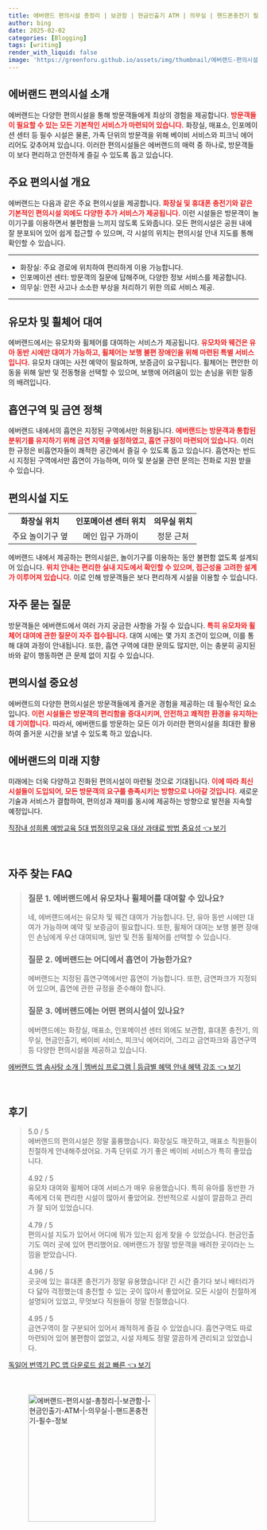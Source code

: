 ```yaml
---
title: 에버랜드 편의시설 총정리 | 보관함 | 현금인출기 ATM | 의무실 | 핸드폰충전기 필수 정보
author: bing
date: 2025-02-02
categories: [Blogging]
tags: [writing]
render_with_liquid: false
image: 'https://greenforu.github.io/assets/img/thumbnail/에버랜드-편의시설-총정리-|-보관함-|-현금인출기-ATM-|-의무실-|-핸드폰충전기-필수-정보.webp'
---
```



<h2 id='에버랜드 편의시설 소개'>에버랜드 편의시설 소개</h2>

<p>에버랜드는 다양한 편의시설을 통해 방문객들에게 최상의 경험을 제공합니다. <b><span style="color: #ee2323;">방문객들이 필요할 수 있는 모든 기본적인 서비스가 마련되어 있습니다.</span></b> 화장실, 매표소, 인포메이션 센터 등 필수 시설은 물론, 가족 단위의 방문객을 위해 베이비 서비스와 피크닉 에어리어도 갖추어져 있습니다. 이러한 편의시설들은 에버랜드의 매력 중 하나로, 방문객들이 보다 편리하고 안전하게 즐길 수 있도록 돕고 있습니다.</p>

<h2 id='주요 편의시설 개요'>주요 편의시설 개요</h2>

<p>에버랜드는 다음과 같은 주요 편의시설을 제공합니다. <b><span style="color: #ee2323;">화장실 및 휴대폰 충전기와 같은 기본적인 편의시설 외에도 다양한 추가 서비스가 제공됩니다.</span></b> 이런 시설들은 방문객이 놀이기구를 이용하면서 불편함을 느끼지 않도록 도와줍니다. 모든 편의시설은 공원 내에 잘 분포되어 있어 쉽게 접근할 수 있으며, 각 시설의 위치는 편의시설 안내 지도를 통해 확인할 수 있습니다.</p>

<hr />

<ul>
    <li>화장실: 주요 경로에 위치하여 편리하게 이용 가능합니다.</li>
    <li>인포메이션 센터: 방문객의 질문에 답해주며, 다양한 정보 서비스를 제공합니다.</li>
    <li>의무실: 안전 사고나 소소한 부상을 처리하기 위한 의료 서비스 제공.</li>
</ul>

<hr />

<h2 id='유모차 및 휠체어 대여'>유모차 및 휠체어 대여</h2>

<p>에버랜드에서는 유모차와 휠체어를 대여하는 서비스가 제공됩니다. <b><span style="color: #ee2323;">유모차와 웨건은 유아 동반 시에만 대여가 가능하고, 휠체어는 보행 불편 장애인을 위해 마련된 특별 서비스입니다.</span></b> 유모차 대여는 사전 예약이 필요하며, 보증금이 요구됩니다. 휠체어는 편안한 이동을 위해 일반 및 전동형을 선택할 수 있으며, 보행에 어려움이 있는 손님을 위한 일종의 배려입니다.</p>

<h2 id='흡연구역 및 금연 정책'>흡연구역 및 금연 정책</h2>

<p>에버랜드 내에서의 흡연은 지정된 구역에서만 허용됩니다. <b><span style="color: #ee2323;">에버랜드는 방문객과 통합된 분위기를 유지하기 위해 금연 지역을 설정하였고, 흡연 규정이 마련되어 있습니다.</span></b> 이러한 규정은 비흡연자들이 쾌적한 공간에서 즐길 수 있도록 돕고 있습니다. 흡연자는 반드시 지정된 구역에서만 흡연이 가능하며, 미아 및 분실물 관련 문의는 전화로 지원 받을 수 있습니다.</p>

<h2 id='편의시설 지도'>편의시설 지도</h2>

<table>
    <tr>
        <td style="text-align: center; height: 17px;"><b>화장실 위치</b></td>
        <td style="text-align: center; height: 17px;"><b>인포메이션 센터 위치</b></td>
        <td style="text-align: center; height: 17px;"><b>의무실 위치</b></td>
    </tr>
    <tr>
        <td style="text-align: center; height: 17px;">주요 놀이기구 옆</td>
        <td style="text-align: center; height: 17px;">메인 입구 가까이</td>
        <td style="text-align: center; height: 17px;">정문 근처</td>
    </tr>
</table>

<p>에버랜드 내에서 제공하는 편의시설은, 놀이기구를 이용하는 동안 불편함 없도록 설계되어 있습니다. <b><span style="color: #ee2323;">위치 안내는 편리한 실내 지도에서 확인할 수 있으며, 접근성을 고려한 설계가 이루어져 있습니다.</span></b> 이로 인해 방문객들은 보다 편리하게 시설을 이용할 수 있습니다.</p>

<h2 id='자주 묻는 질문'>자주 묻는 질문</h2>

<p>방문객들은 에버랜드에서 여러 가지 궁금한 사항을 가질 수 있습니다. <b><span style="color: #ee2323;">특히 유모차와 휠체어 대여에 관한 질문이 자주 접수됩니다.</span></b> 대여 시에는 몇 가지 조건이 있으며, 이를 통해 대여 과정이 안내됩니다. 또한, 흡연 구역에 대한 문의도 많지만, 이는 충분히 공지된 바와 같이 행동하면 큰 문제 없이 지킬 수 있습니다.</p>

<h2 id='편의시설 중요성'>편의시설 중요성</h2>

<p>에버랜드의 다양한 편의시설은 방문객들에게 즐거운 경험을 제공하는 데 필수적인 요소입니다. <b><span style="color: #ee2323;">이런 시설들은 방문객의 편리함을 증대시키며, 안전하고 쾌적한 환경을 유지하는 데 기여합니다.</span></b> 따라서, 에버랜드를 방문하는 모든 이가 이러한 편의시설을 최대한 활용하여 즐거운 시간을 보낼 수 있도록 하고 있습니다.</p>

<h2 id='에버랜드의 미래 지향'>에버랜드의 미래 지향</h2>

<p>미래에는 더욱 다양하고 진화된 편의시설이 마련될 것으로 기대됩니다. <b><span style="color: #ee2323;">이에 따라 최신 시설들이 도입되어, 모든 방문객의 요구를 충족시키는 방향으로 나아갈 것입니다.</span></b> 새로운 기술과 서비스가 결합하여, 편의성과 재미를 동시에 제공하는 방향으로 발전을 지속할 예정입니다.</p>


<p><a class="click-button" title="직장내 성희롱 예방교육 5대 법정의무교육 대상 과태료 방법 중요성" href="https://greenforu.github.io/posts/%EC%A7%81%EC%9E%A5%EB%82%B4-%EC%84%B1%ED%9D%AC%EB%A1%B1-%EC%98%88%EB%B0%A9%EA%B5%90%EC%9C%A1-5%EB%8C%80-%EB%B2%95%EC%A0%95%EC%9D%98%EB%AC%B4%EA%B5%90%EC%9C%A1-%EB%8C%80%EC%83%81-%EA%B3%BC%ED%83%9C%EB%A3%8C-%EB%B0%A9%EB%B2%95-%EC%A4%91%EC%9A%94%EC%84%B1/" rel="dofollow">직장내 성희롱 예방교육 5대 법정의무교육 대상 과태료 방법 중요성 👈 보기</a></p><br>
<h2 id='자주_찾는_FAQ'>자주 찾는 FAQ</h2>
<div itemscope="" itemtype="https://schema.org/FAQPage"> 
<blockquote> 
<div itemscope="" itemprop="mainEntity" itemtype="https://schema.org/Question"> 
<h3 itemprop="name">질문 1. 에버랜드에서 유모차나 휠체어를 대여할 수 있나요? </h3> 
<div itemscope="" itemprop="acceptedAnswer" itemtype="https://schema.org/Answer"> 
<span itemprop="text"> 
<p>네, 에버랜드에서는 유모차 및 웨건 대여가 가능합니다. 단, 유아 동반 시에만 대여가 가능하며 예약 및 보증금이 필요합니다. 또한, 휠체어 대여는 보행 불편 장애인 손님에게 우선 대여되며, 일반 및 전동 휠체어를 선택할 수 있습니다.</p> 
</span> 
</div> 
</div> 

<div itemscope="" itemprop="mainEntity" itemtype="https://schema.org/Question"> 
<h3 itemprop="name">질문 2. 에버랜드는 어디에서 흡연이 가능한가요? </h3> 
<div itemscope="" itemprop="acceptedAnswer" itemtype="https://schema.org/Answer"> 
<span itemprop="text"> 
<p>에버랜드는 지정된 흡연구역에서만 흡연이 가능합니다. 또한, 금연파크가 지정되어 있으며, 흡연에 관한 규정을 준수해야 합니다.</p> 
</span> 
</div> 
</div> 

<div itemscope="" itemprop="mainEntity" itemtype="https://schema.org/Question"> 
<h3 itemprop="name">질문 3. 에버랜드에는 어떤 편의시설이 있나요? </h3> 
<div itemscope="" itemprop="acceptedAnswer" itemtype="https://schema.org/Answer"> 
<span itemprop="text"> 
<p>에버랜드에는 화장실, 매표소, 인포메이션 센터 외에도 보관함, 휴대폰 충전기, 의무실, 현금인출기, 베이비 서비스, 피크닉 에어리어, 그리고 금연파크와 흡연구역 등 다양한 편의시설을 제공하고 있습니다.</p> 
</span> 
</div> 
</div> 

</blockquote> 
</div>
<p><a class="click-button" title="에버랜드 앱 솜사탕 소개 | 멤버십 프로그램 | 등급별 혜택 안내 혜택 강조" href="https://greenforu.github.io/posts/%EC%97%90%EB%B2%84%EB%9E%9C%EB%93%9C-%EC%95%B1-%EC%86%9C%EC%82%AC%ED%83%95-%EC%86%8C%EA%B0%9C-%EB%A9%A4%EB%B2%84%EC%8B%AD-%ED%94%84%EB%A1%9C%EA%B7%B8%EB%9E%A8-%EB%93%B1%EA%B8%89%EB%B3%84-%ED%98%9C%ED%83%9D-%EC%95%88%EB%82%B4-%ED%98%9C%ED%83%9D-%EA%B0%95%EC%A1%B0/" rel="dofollow">에버랜드 앱 솜사탕 소개 | 멤버십 프로그램 | 등급별 혜택 안내 혜택 강조 👈 보기</a></p><br>
<h2 id='후기'>후기</h2>
<div itemscope itemtype="https://schema.org/Product">
  <blockquote>
  <div itemprop="review" itemscope itemtype="https://schema.org/Review">
      <div itemprop="reviewRating" itemscope itemtype="https://schema.org/Rating"> <span itemprop="ratingValue">5.0</span> / <span itemprop="bestRating">5</span> </div>
      <span itemprop="reviewBody">에버랜드의 편의시설은 정말 훌륭했습니다. 화장실도 깨끗하고, 매표소 직원들이 친절하게 안내해주셨어요. 가족 단위로 가기 좋은 베이비 서비스가 특히 좋았습니다.</span>
  </div>
  <br>
  <div itemprop="review" itemscope itemtype="https://schema.org/Review">
      <div itemprop="reviewRating" itemscope itemtype="https://schema.org/Rating"> <span itemprop="ratingValue">4.92</span> / <span itemprop="bestRating">5</span> </div>
      <span itemprop="reviewBody">유모차 대여와 휠체어 대여 서비스가 매우 유용했습니다. 특히 유아를 동반한 가족에게 더욱 편리한 시설이 많아서 좋았어요. 전반적으로 시설이 깔끔하고 관리가 잘 되어 있었습니다.</span>
  </div>
  <br>
  <div itemprop="review" itemscope itemtype="https://schema.org/Review">
      <div itemprop="reviewRating" itemscope itemtype="https://schema.org/Rating"> <span itemprop="ratingValue">4.79</span> / <span itemprop="bestRating">5</span> </div>
      <span itemprop="reviewBody">편의시설 지도가 있어서 어디에 뭐가 있는지 쉽게 찾을 수 있었습니다. 현금인출기도 여러 곳에 있어 편리했어요. 에버랜드가 정말 방문객을 배려한 곳이라는 느낌을 받았습니다.</span>
  </div>
  <br>
  <div itemprop="review" itemscope itemtype="https://schema.org/Review">
      <div itemprop="reviewRating" itemscope itemtype="https://schema.org/Rating"> <span itemprop="ratingValue">4.96</span> / <span itemprop="bestRating">5</span> </div>
      <span itemprop="reviewBody">곳곳에 있는 휴대폰 충전기가 정말 유용했습니다! 긴 시간 즐기다 보니 배터리가 다 닳아 걱정했는데 충전할 수 있는 곳이 많아서 좋았어요. 모든 시설이 친절하게 설명되어 있었고, 무엇보다 직원들이 정말 친절했습니다.</span>
  </div>
  <br>
  <div itemprop="review" itemscope itemtype="https://schema.org/Review">
      <div itemprop="reviewRating" itemscope itemtype="https://schema.org/Rating"> <span itemprop="ratingValue">4.95</span> / <span itemprop="bestRating">5</span> </div>
      <span itemprop="reviewBody">금연구역이 잘 구분되어 있어서 쾌적하게 즐길 수 있었습니다. 흡연구역도 따로 마련되어 있어 불편함이 없었고, 시설 자체도 정말 깔끔하게 관리되고 있었습니다.</span>
  </div>
  </blockquote>
</div>
<p><a class="click-button" title="독일어 번역기 PC 앱 다운로드 쉽고 빠른" href="https://greenforu.github.io/posts/%EB%8F%85%EC%9D%BC%EC%96%B4-%EB%B2%88%EC%97%AD%EA%B8%B0-PC-%EC%95%B1-%EB%8B%A4%EC%9A%B4%EB%A1%9C%EB%93%9C-%EC%89%BD%EA%B3%A0-%EB%B9%A0%EB%A5%B8/" rel="dofollow">독일어 번역기 PC 앱 다운로드 쉽고 빠른 👈 보기</a></p><br>
<figure class="image"><img src="https://greenforu.github.io/assets/img/thumbnail/에버랜드-편의시설-총정리-|-보관함-|-현금인출기-ATM-|-의무실-|-핸드폰충전기-필수-정보.webp" alt="에버랜드-편의시설-총정리-|-보관함-|-현금인출기-ATM-|-의무실-|-핸드폰충전기-필수-정보" width="256" height="256"></figure>